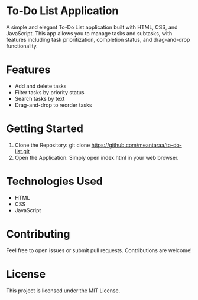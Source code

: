 # To-Do List Application

A simple and elegant To-Do List application built with HTML, CSS, and JavaScript. This app allows you to manage tasks and subtasks, with features including task prioritization, completion status, and drag-and-drop functionality.

# Features

- Add and delete tasks
- Filter tasks by priority status
- Search tasks by text
- Drag-and-drop to reorder tasks

# Getting Started

1. Clone the Repository: git clone https://github.com/meantaraa/to-do-list.git
2. Open the Application: Simply open index.html in your web browser.
 
# Technologies Used

- HTML
- CSS
- JavaScript
 
# Contributing

Feel free to open issues or submit pull requests. Contributions are welcome!

# License

This project is licensed under the MIT License.
